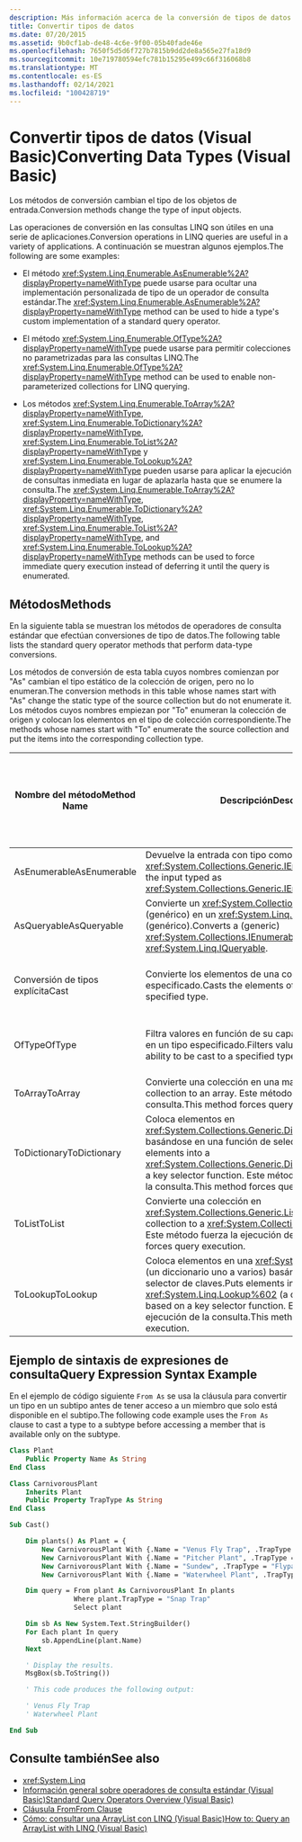 ```yaml
---
description: Más información acerca de la conversión de tipos de datos (Visual Basic)
title: Convertir tipos de datos
ms.date: 07/20/2015
ms.assetid: 9b0cf1ab-de48-4c6e-9f00-05b40fade46e
ms.openlocfilehash: 7650f5d5d6f727b7815b9dd2de8a565e27fa18d9
ms.sourcegitcommit: 10e719780594efc781b15295e499c66f316068b8
ms.translationtype: MT
ms.contentlocale: es-ES
ms.lasthandoff: 02/14/2021
ms.locfileid: "100428719"
---
```

# <a name="converting-data-types-visual-basic"></a><span data-ttu-id="58953-103">Convertir tipos de datos (Visual Basic)</span><span class="sxs-lookup"><span data-stu-id="58953-103">Converting Data Types (Visual Basic)</span></span>

<span data-ttu-id="58953-104">Los métodos de conversión cambian el tipo de los objetos de entrada.</span><span class="sxs-lookup"><span data-stu-id="58953-104">Conversion methods change the type of input objects.</span></span>

 <span data-ttu-id="58953-105">Las operaciones de conversión en las consultas LINQ son útiles en una serie de aplicaciones.</span><span class="sxs-lookup"><span data-stu-id="58953-105">Conversion operations in LINQ queries are useful in a variety of applications.</span></span> <span data-ttu-id="58953-106">A continuación se muestran algunos ejemplos.</span><span class="sxs-lookup"><span data-stu-id="58953-106">The following are some examples:</span></span>

- <span data-ttu-id="58953-107">El método <xref:System.Linq.Enumerable.AsEnumerable%2A?displayProperty=nameWithType> puede usarse para ocultar una implementación personalizada de tipo de un operador de consulta estándar.</span><span class="sxs-lookup"><span data-stu-id="58953-107">The <xref:System.Linq.Enumerable.AsEnumerable%2A?displayProperty=nameWithType> method can be used to hide a type's custom implementation of a standard query operator.</span></span>

- <span data-ttu-id="58953-108">El método <xref:System.Linq.Enumerable.OfType%2A?displayProperty=nameWithType> puede usarse para permitir colecciones no parametrizadas para las consultas LINQ.</span><span class="sxs-lookup"><span data-stu-id="58953-108">The <xref:System.Linq.Enumerable.OfType%2A?displayProperty=nameWithType> method can be used to enable non-parameterized collections for LINQ querying.</span></span>

- <span data-ttu-id="58953-109">Los métodos <xref:System.Linq.Enumerable.ToArray%2A?displayProperty=nameWithType>, <xref:System.Linq.Enumerable.ToDictionary%2A?displayProperty=nameWithType>, <xref:System.Linq.Enumerable.ToList%2A?displayProperty=nameWithType> y <xref:System.Linq.Enumerable.ToLookup%2A?displayProperty=nameWithType> pueden usarse para aplicar la ejecución de consultas inmediata en lugar de aplazarla hasta que se enumere la consulta.</span><span class="sxs-lookup"><span data-stu-id="58953-109">The <xref:System.Linq.Enumerable.ToArray%2A?displayProperty=nameWithType>, <xref:System.Linq.Enumerable.ToDictionary%2A?displayProperty=nameWithType>, <xref:System.Linq.Enumerable.ToList%2A?displayProperty=nameWithType>, and <xref:System.Linq.Enumerable.ToLookup%2A?displayProperty=nameWithType> methods can be used to force immediate query execution instead of deferring it until the query is enumerated.</span></span>

## <a name="methods"></a><span data-ttu-id="58953-110">Métodos</span><span class="sxs-lookup"><span data-stu-id="58953-110">Methods</span></span>

<span data-ttu-id="58953-111">En la siguiente tabla se muestran los métodos de operadores de consulta estándar que efectúan conversiones de tipo de datos.</span><span class="sxs-lookup"><span data-stu-id="58953-111">The following table lists the standard query operator methods that perform data-type conversions.</span></span>

<span data-ttu-id="58953-112">Los métodos de conversión de esta tabla cuyos nombres comienzan por "As" cambian el tipo estático de la colección de origen, pero no lo enumeran.</span><span class="sxs-lookup"><span data-stu-id="58953-112">The conversion methods in this table whose names start with "As" change the static type of the source collection but do not enumerate it.</span></span> <span data-ttu-id="58953-113">Los métodos cuyos nombres empiezan por "To" enumeran la colección de origen y colocan los elementos en el tipo de colección correspondiente.</span><span class="sxs-lookup"><span data-stu-id="58953-113">The methods whose names start with "To" enumerate the source collection and put the items into the corresponding collection type.</span></span>

|<span data-ttu-id="58953-114">Nombre del método</span><span class="sxs-lookup"><span data-stu-id="58953-114">Method Name</span></span>|<span data-ttu-id="58953-115">Descripción</span><span class="sxs-lookup"><span data-stu-id="58953-115">Description</span></span>|<span data-ttu-id="58953-116">Visual Basic sintaxis de expresiones de consulta</span><span class="sxs-lookup"><span data-stu-id="58953-116">Visual Basic Query Expression Syntax</span></span>|<span data-ttu-id="58953-117">Más información</span><span class="sxs-lookup"><span data-stu-id="58953-117">More Information</span></span>|
|-----------------|-----------------|------------------------------------------|----------------------|
|<span data-ttu-id="58953-118">AsEnumerable</span><span class="sxs-lookup"><span data-stu-id="58953-118">AsEnumerable</span></span>|<span data-ttu-id="58953-119">Devuelve la entrada con tipo como <xref:System.Collections.Generic.IEnumerable%601>.</span><span class="sxs-lookup"><span data-stu-id="58953-119">Returns the input typed as <xref:System.Collections.Generic.IEnumerable%601>.</span></span>|<span data-ttu-id="58953-120">No es aplicable.</span><span class="sxs-lookup"><span data-stu-id="58953-120">Not applicable.</span></span>|<xref:System.Linq.Enumerable.AsEnumerable%2A?displayProperty=nameWithType>|
|<span data-ttu-id="58953-121">AsQueryable</span><span class="sxs-lookup"><span data-stu-id="58953-121">AsQueryable</span></span>|<span data-ttu-id="58953-122">Convierte un <xref:System.Collections.IEnumerable> (genérico) en un <xref:System.Linq.IQueryable> (genérico).</span><span class="sxs-lookup"><span data-stu-id="58953-122">Converts a (generic) <xref:System.Collections.IEnumerable> to a (generic) <xref:System.Linq.IQueryable>.</span></span>|<span data-ttu-id="58953-123">No es aplicable.</span><span class="sxs-lookup"><span data-stu-id="58953-123">Not applicable.</span></span>|<xref:System.Linq.Queryable.AsQueryable%2A?displayProperty=nameWithType>|
|<span data-ttu-id="58953-124">Conversión de tipos explícita</span><span class="sxs-lookup"><span data-stu-id="58953-124">Cast</span></span>|<span data-ttu-id="58953-125">Convierte los elementos de una colección en un tipo especificado.</span><span class="sxs-lookup"><span data-stu-id="58953-125">Casts the elements of a collection to a specified type.</span></span>|`From … As …`|<xref:System.Linq.Enumerable.Cast%2A?displayProperty=nameWithType><br /><br /> <xref:System.Linq.Queryable.Cast%2A?displayProperty=nameWithType>|
|<span data-ttu-id="58953-126">OfType</span><span class="sxs-lookup"><span data-stu-id="58953-126">OfType</span></span>|<span data-ttu-id="58953-127">Filtra valores en función de su capacidad para convertirse en un tipo especificado.</span><span class="sxs-lookup"><span data-stu-id="58953-127">Filters values, depending on their ability to be cast to a specified type.</span></span>|<span data-ttu-id="58953-128">No es aplicable.</span><span class="sxs-lookup"><span data-stu-id="58953-128">Not applicable.</span></span>|<xref:System.Linq.Enumerable.OfType%2A?displayProperty=nameWithType><br /><br /> <xref:System.Linq.Queryable.OfType%2A?displayProperty=nameWithType>|
|<span data-ttu-id="58953-129">ToArray</span><span class="sxs-lookup"><span data-stu-id="58953-129">ToArray</span></span>|<span data-ttu-id="58953-130">Convierte una colección en una matriz.</span><span class="sxs-lookup"><span data-stu-id="58953-130">Converts a collection to an array.</span></span> <span data-ttu-id="58953-131">Este método fuerza la ejecución de la consulta.</span><span class="sxs-lookup"><span data-stu-id="58953-131">This method forces query execution.</span></span>|<span data-ttu-id="58953-132">No es aplicable.</span><span class="sxs-lookup"><span data-stu-id="58953-132">Not applicable.</span></span>|<xref:System.Linq.Enumerable.ToArray%2A?displayProperty=nameWithType>|
|<span data-ttu-id="58953-133">ToDictionary</span><span class="sxs-lookup"><span data-stu-id="58953-133">ToDictionary</span></span>|<span data-ttu-id="58953-134">Coloca elementos en <xref:System.Collections.Generic.Dictionary%602> basándose en una función de selector de claves.</span><span class="sxs-lookup"><span data-stu-id="58953-134">Puts elements into a <xref:System.Collections.Generic.Dictionary%602> based on a key selector function.</span></span> <span data-ttu-id="58953-135">Este método fuerza la ejecución de la consulta.</span><span class="sxs-lookup"><span data-stu-id="58953-135">This method forces query execution.</span></span>|<span data-ttu-id="58953-136">No es aplicable.</span><span class="sxs-lookup"><span data-stu-id="58953-136">Not applicable.</span></span>|<xref:System.Linq.Enumerable.ToDictionary%2A?displayProperty=nameWithType>|
|<span data-ttu-id="58953-137">ToList</span><span class="sxs-lookup"><span data-stu-id="58953-137">ToList</span></span>|<span data-ttu-id="58953-138">Convierte una colección en <xref:System.Collections.Generic.List%601>.</span><span class="sxs-lookup"><span data-stu-id="58953-138">Converts a collection to a <xref:System.Collections.Generic.List%601>.</span></span> <span data-ttu-id="58953-139">Este método fuerza la ejecución de la consulta.</span><span class="sxs-lookup"><span data-stu-id="58953-139">This method forces query execution.</span></span>|<span data-ttu-id="58953-140">No es aplicable.</span><span class="sxs-lookup"><span data-stu-id="58953-140">Not applicable.</span></span>|<xref:System.Linq.Enumerable.ToList%2A?displayProperty=nameWithType>|
|<span data-ttu-id="58953-141">ToLookup</span><span class="sxs-lookup"><span data-stu-id="58953-141">ToLookup</span></span>|<span data-ttu-id="58953-142">Coloca elementos en una <xref:System.Linq.Lookup%602> (un diccionario uno a varios) basándose en una función de selector de claves.</span><span class="sxs-lookup"><span data-stu-id="58953-142">Puts elements into a <xref:System.Linq.Lookup%602> (a one-to-many dictionary) based on a key selector function.</span></span> <span data-ttu-id="58953-143">Este método fuerza la ejecución de la consulta.</span><span class="sxs-lookup"><span data-stu-id="58953-143">This method forces query execution.</span></span>|<span data-ttu-id="58953-144">No es aplicable.</span><span class="sxs-lookup"><span data-stu-id="58953-144">Not applicable.</span></span>|<xref:System.Linq.Enumerable.ToLookup%2A?displayProperty=nameWithType>|

## <a name="query-expression-syntax-example"></a><span data-ttu-id="58953-145">Ejemplo de sintaxis de expresiones de consulta</span><span class="sxs-lookup"><span data-stu-id="58953-145">Query Expression Syntax Example</span></span>

<span data-ttu-id="58953-146">En el ejemplo de código siguiente `From As` se usa la cláusula para convertir un tipo en un subtipo antes de tener acceso a un miembro que solo está disponible en el subtipo.</span><span class="sxs-lookup"><span data-stu-id="58953-146">The following code example uses the `From As` clause to cast a type to a subtype before accessing a member that is available only on the subtype.</span></span>

```vb
Class Plant
    Public Property Name As String
End Class

Class CarnivorousPlant
    Inherits Plant
    Public Property TrapType As String
End Class

Sub Cast()

    Dim plants() As Plant = {
        New CarnivorousPlant With {.Name = "Venus Fly Trap", .TrapType = "Snap Trap"},
        New CarnivorousPlant With {.Name = "Pitcher Plant", .TrapType = "Pitfall Trap"},
        New CarnivorousPlant With {.Name = "Sundew", .TrapType = "Flypaper Trap"},
        New CarnivorousPlant With {.Name = "Waterwheel Plant", .TrapType = "Snap Trap"}}

    Dim query = From plant As CarnivorousPlant In plants
                Where plant.TrapType = "Snap Trap"
                Select plant

    Dim sb As New System.Text.StringBuilder()
    For Each plant In query
        sb.AppendLine(plant.Name)
    Next

    ' Display the results.
    MsgBox(sb.ToString())

    ' This code produces the following output:

    ' Venus Fly Trap
    ' Waterwheel Plant

End Sub
```

## <a name="see-also"></a><span data-ttu-id="58953-147">Consulte también</span><span class="sxs-lookup"><span data-stu-id="58953-147">See also</span></span>

- <xref:System.Linq>
- [<span data-ttu-id="58953-148">Información general sobre operadores de consulta estándar (Visual Basic)</span><span class="sxs-lookup"><span data-stu-id="58953-148">Standard Query Operators Overview (Visual Basic)</span></span>](standard-query-operators-overview.md)
- [<span data-ttu-id="58953-149">Cláusula From</span><span class="sxs-lookup"><span data-stu-id="58953-149">From Clause</span></span>](../../../language-reference/queries/from-clause.md)
- [<span data-ttu-id="58953-150">Cómo: consultar una ArrayList con LINQ (Visual Basic)</span><span class="sxs-lookup"><span data-stu-id="58953-150">How to: Query an ArrayList with LINQ (Visual Basic)</span></span>](how-to-query-an-arraylist-with-linq.md)
